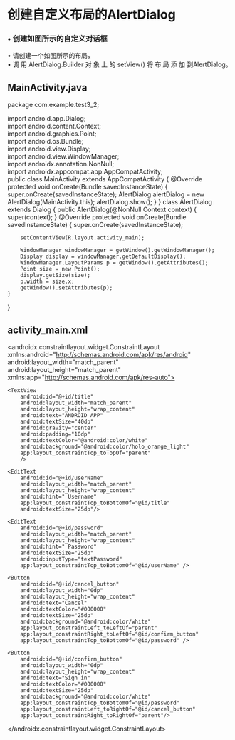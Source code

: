 # 创建自定义布局的AlertDialog
### • 创建如图所示的自定义对话框  
• 请创建一个如图所示的布局，   
• 调 用 AlertDialog.Builder 对 象 上 的 setView() 将 布 局 添 加 到AlertDialog。
## MainActivity.java
package com.example.test3_2;

import android.app.Dialog;  
import android.content.Context;  
import android.graphics.Point;  
import android.os.Bundle;  
import android.view.Display;  
import android.view.WindowManager;  
import androidx.annotation.NonNull;  
import androidx.appcompat.app.AppCompatActivity;  
public class MainActivity extends AppCompatActivity {
    @Override
    protected void onCreate(Bundle savedInstanceState) {
        super.onCreate(savedInstanceState);
        AlertDialog alertDialog = new AlertDialog(MainActivity.this);
        alertDialog.show();
    }
}
class AlertDialog extends Dialog {
    public AlertDialog(@NonNull Context context) {
        super(context);
    }
    @Override
    protected void onCreate(Bundle savedInstanceState) {
        super.onCreate(savedInstanceState);

        setContentView(R.layout.activity_main);

        WindowManager windowManager = getWindow().getWindowManager();
        Display display = windowManager.getDefaultDisplay();
        WindowManager.LayoutParams p = getWindow().getAttributes();
        Point size = new Point();
        display.getSize(size);
        p.width = size.x;
        getWindow().setAttributes(p);
    }
}


## activity_main.xml
<?xml version="1.0" encoding="utf-8"?>
<androidx.constraintlayout.widget.ConstraintLayout xmlns:android="http://schemas.android.com/apk/res/android"
    android:layout_width="match_parent"
    android:layout_height="match_parent"
    xmlns:app="http://schemas.android.com/apk/res-auto">

    <TextView
        android:id="@+id/title"
        android:layout_width="match_parent"
        android:layout_height="wrap_content"
        android:text="ANDROID APP"
        android:textSize="40dp"
        android:gravity="center"
        android:padding="10dp"
        android:textColor="@android:color/white"
        android:background="@android:color/holo_orange_light"
        app:layout_constraintTop_toTopOf="parent"
        />

    <EditText
        android:id="@+id/userName"
        android:layout_width="match_parent"
        android:layout_height="wrap_content"
        android:hint=" Username"
        app:layout_constraintTop_toBottomOf="@id/title"
        android:textSize="25dp"/>

    <EditText
        android:id="@+id/password"
        android:layout_width="match_parent"
        android:layout_height="wrap_content"
        android:hint=" Password"
        android:textSize="25dp"
        android:inputType="textPassword"
        app:layout_constraintTop_toBottomOf="@id/userName" />

    <Button
        android:id="@+id/cancel_button"
        android:layout_width="0dp"
        android:layout_height="wrap_content"
        android:text="Cancel"
        android:textColor="#000000"
        android:textSize="25dp"
        android:background="@android:color/white"
        app:layout_constraintLeft_toLeftOf="parent"
        app:layout_constraintRight_toLeftOf="@id/confirm_button"
        app:layout_constraintTop_toBottomOf="@id/password" />

    <Button
        android:id="@+id/confirm_button"
        android:layout_width="0dp"
        android:layout_height="wrap_content"
        android:text="Sign in"
        android:textColor="#000000"
        android:textSize="25dp"
        android:background="@android:color/white"
        app:layout_constraintTop_toBottomOf="@id/password"
        app:layout_constraintLeft_toRightOf="@id/cancel_button"
        app:layout_constraintRight_toRightOf="parent"/>
</androidx.constraintlayout.widget.ConstraintLayout>
